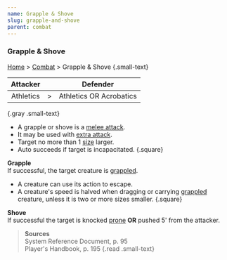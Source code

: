 ```yaml
---
name: Grapple & Shove
slug: grapple-and-shove
parent: combat
---
```

### Grapple & Shove
[Home](dm-operations-center) > [Combat](combat) > Grapple & Shove {.small-text}

| Attacker || Defender |
|:-:|-:|:-:|
| Athletics | > | Athletics OR Acrobatics
{.gray .small-text}

- A grapple or shove is a [melee attack](melee-attack).
- It may be used with [extra attack](extra-attack).
- Target no more than 1 [size](size-and-space) larger.
- Auto succeeds if target is incapacitated.
{.square}

**Grapple**<br/>
If successful, the target creature is [grappled](grappled).
- A creature can use its action to escape.
- A creature's speed is halved when dragging or carrying [grappled](grappled) creature, unless it is two or more sizes smaller.
{.square}

**Shove**<br/>
If successful the target is knocked [prone](prone) **OR** pushed 5' from the attacker.

> **Sources** <br/>
> System Reference Document, p. 95<br/>
> Player's Handbook, p. 195
{.read .small-text}
